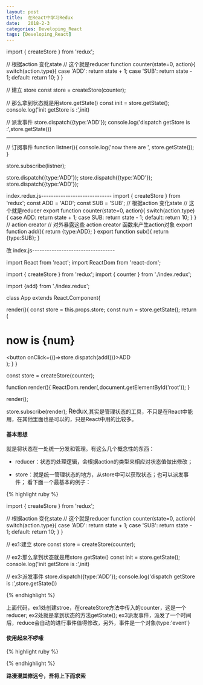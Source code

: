```yaml
---
layout: post
title:  在React中学习Redux
date:   2018-2-3
categories: Developing_React
tags: [Developing_React]
---
```



import { createStore } from 'redux';

// 根据action 变化state
// 这个就是reducer
function counter(state=0, action){
  switch(action.type){
    case 'ADD':
      return state + 1;
    case 'SUB':
      return state - 1;
    default:
      return 10;
  }
}

// 建立 store
const store = createStore(counter);

// 那么拿到状态就是用store.getState()
const init = store.getState();
console.log('init getStore is :',init)

// 派发事件
store.dispatch({type:'ADD'});
console.log('dispatch getStore is :',store.getState())


-----------------------

// 订阅事件
function listner(){
  console.log('now there are ', store.getState());
}

store.subscribe(listner);

store.dispatch({type:'ADD'});
store.dispatch({type:'ADD'});
store.dispatch({type:'ADD'});

 




index.redux.js-----------------------------
import { createStore } from 'redux';
const ADD = 'ADD';
const SUB = 'SUB';
// 根据action 变化state
// 这个就是reducer
export function counter(state=0, action){
  switch(action.type){
    case ADD:
      return state + 1;
    case SUB:
      return state - 1;
    default:
      return 10;
  }
}
// action creator
// 对外暴露这些 action creator 函数来产生action对象
export function add(){
  return {type:ADD};
}
export function sub(){
  return {type:SUB};
}


改 index.js----------------------------------

import React from 'react';
import ReactDom from 'react-dom';

import { createStore } from 'redux';
import { counter } from './index.redux';

import {add} from './index.redux';

class App extends React.Component{

  render(){
    const store = this.props.store;
    const num = store.getState();
    return (
      <div>
        <h1>now is {num}</h1>
        <button onClick={()=>store.dispatch(add())}>ADD</button>
      </div>
    );
  }
}

const store = createStore(counter);

function render(){
  ReactDom.render(<App store={store}/>,document.getElementById('root'));
}

render();

store.subscribe(render);
<big>Redux</big>,其实是管理状态的工具，不只是在React中能用，在其他里面也是可以的，只是React中用的比较多。

#### 基本思想
就是将状态在一处统一分发和管理。有这么几个概念性的东西：

* reducer：状态的处理逻辑，会根据action的类型来相应对状态值做出修改；

* store：就是统一管理状态的地方，从store中可以获取状态；也可以派发事件；
看下面一个最基本的例子：

{% highlight ruby %}

import { createStore } from 'redux';

// 根据action 变化state
// 这个就是reducer
function counter(state=0, action){
  switch(action.type){
    case 'ADD':
      return state + 1;
    case 'SUB':
      return state - 1;
    default:
      return 10;
  }
}

// ex1:建立 store
const store = createStore(counter);

// ex2:那么拿到状态就是用store.getState()
const init = store.getState();
console.log('init getStore is :',init)

// ex3:派发事件
store.dispatch({type:'ADD'});
console.log('dispatch getStore is :',store.getState())

{% endhighlight %}

上面代码，ex1处创建stroe，在createStore方法中传入的counter，这是一个reducer;
ex2处就是拿到状态的方法getState();
ex3派发事件，派发了一个时间后，reduce会自动的进行事件值得修改，另外，事件是一个对象{type:'event'}

#### 使用起来不啰嗦

{% highlight ruby %}



{% endhighlight %}




__路漫漫其修远兮，吾将上下而求索__

